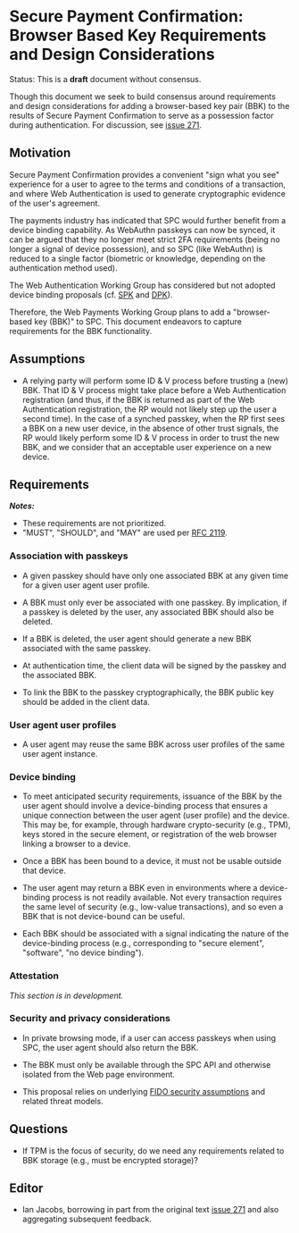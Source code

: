 # Secure Payment Confirmation: Browser Based Key Requirements and Design Considerations

Status: This is a **draft** document without consensus.

Though this document we seek to build consensus around requirements and design considerations for adding a browser-based key pair (BBK) to the results of Secure Payment Confirmation to serve as a possession factor during authentication. For discussion, see [issue 271](https://github.com/w3c/secure-payment-confirmation/issues/271).

## Motivation

Secure Payment Confirmation provides a convenient "sign what you see" experience for a user to agree to the terms and conditions of a transaction, and where Web Authentication is used to generate cryptographic evidence of the user's agreement.

The payments industry has indicated that SPC would further benefit from a device binding capability. As WebAuthn passkeys can now be synced, it can be argued that they no longer meet strict 2FA requirements (being no longer a signal of device possession), and so SPC (like WebAuthn) is reduced to a single factor (biometric or knowledge, depending on the authentication method used).

The Web Authentication Working Group has considered but not adopted device binding proposals (cf. [SPK](https://github.com/w3c/webauthn/pull/1957) and [DPK](https://github.com/w3c/webauthn/issues/1658)).

Therefore, the Web Payments Working Group plans to add a "browser-based key (BBK)" to SPC. This document endeavors to capture requirements for the BBK functionality.

## Assumptions

* A relying party will perform some ID &amp; V process before trusting a (new) BBK. That ID &amp; V process might take place before a Web Authentication registration (and thus, if the BBK is returned as part of the Web Authentication registration, the RP would not likely step up the user a second time). In the case of a synched passkey, when the RP first sees a BBK on a new user device, in the absence of other trust signals, the RP would likely perform some ID &amp; V process in order to trust the new BBK, and we consider that an acceptable user experience on a new device.

## Requirements

***Notes:***

* These requirements are not prioritized.
* "MUST", "SHOULD", and "MAY" are used per [RFC 2119](https://datatracker.ietf.org/doc/html/rfc2119).


### Association with passkeys

* A given passkey should have only one associated BBK at any given time for a given user agent user profile.

* A BBK must only ever be associated with one passkey. By implication, if a passkey is deleted by the user, any associated BBK should also be deleted.

* If a BBK is deleted, the user agent should generate a new BBK associated with the same passkey.

* At authentication time, the client data will be signed by the passkey and the associated BBK.

* To link the BBK to the passkey cryptographically, the BBK public key should be added in the client data.

### User agent user profiles

* A user agent may reuse the same BBK across user profiles of the same user agent instance.

### Device binding

* To meet anticipated security requirements, issuance of the BBK by the user agent should involve a device-binding process that ensures a unique connection between the user agent (user profile) and the device. This may be, for example, through hardware crypto-security (e.g., TPM), keys stored in the secure element, or registration of the web browser linking a browser to a device.

* Once a BBK has been bound to a device, it must not be usable outside that device.

* The user agent may return a BBK even in environments where a device-binding process is not readily available. Not every transaction requires the same level of security (e.g., low-value transactions), and so even a BBK that is not device-bound can be useful. 

* Each BBK should be associated with a signal indicating the nature of the device-binding process (e.g., corresponding to "secure element", "software", "no device binding").

### Attestation

_This section is in development._

### Security and privacy considerations

* In private browsing mode, if a user can access passkeys when using
  SPC, the user agent should also return the BBK.

* The BBK must only be available through the SPC API and otherwise isolated from the Web page environment.

* This proposal relies on underlying [FIDO security assumptions](https://fidoalliance.org/specs/common-specs/fido-security-ref-v2.1-ps-20220523.html#fido-security-assumptions) and related threat models.

## Questions

* If TPM is the focus of security, do we need any requirements related to BBK storage (e.g., must be encrypted storage)?

## Editor

* Ian Jacobs, borrowing in part from the original text [issue
  271](https://github.com/w3c/secure-payment-confirmation/issues/271)
  and also aggregating subsequent feedback.
